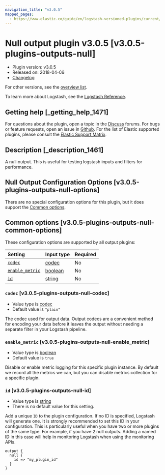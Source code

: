 ```yaml
---
navigation_title: "v3.0.5"
mapped_pages:
  - https://www.elastic.co/guide/en/logstash-versioned-plugins/current/v3.0.5-plugins-outputs-null.html
---
```


# Null output plugin v3.0.5 [v3.0.5-plugins-outputs-null]

* Plugin version: v3.0.5
* Released on: 2018-04-06
* [Changelog](https://github.com/logstash-plugins/logstash-output-null/blob/v3.0.5/CHANGELOG.md)

For other versions, see the [overview list](output-null-index.md).

To learn more about Logstash, see the [Logstash Reference](https://www.elastic.co/guide/en/logstash/current/index.html).

## Getting help [_getting_help_1471]

For questions about the plugin, open a topic in the [Discuss](http://discuss.elastic.co) forums. For bugs or feature requests, open an issue in [Github](https://github.com/logstash-plugins/logstash-output-null). For the list of Elastic supported plugins, please consult the [Elastic Support Matrix](https://www.elastic.co/support/matrix#matrix_logstash_plugins).

## Description [_description_1461]

A null output. This is useful for testing logstash inputs and filters for performance.

## Null Output Configuration Options [v3.0.5-plugins-outputs-null-options]

There are no special configuration options for this plugin, but it does support the [Common options](v3-0-5-plugins-outputs-null.md#v3.0.5-plugins-outputs-null-common-options).

## Common options [v3.0.5-plugins-outputs-null-common-options]

These configuration options are supported by all output plugins:

| Setting | Input type | Required |
| :- | :- | :- |
| [`codec`](v3-0-5-plugins-outputs-null.md#v3.0.5-plugins-outputs-null-codec) | [codec](/lsr/value-types.md#codec) | No |
| [`enable_metric`](v3-0-5-plugins-outputs-null.md#v3.0.5-plugins-outputs-null-enable_metric) | [boolean](/lsr/value-types.md#boolean) | No |
| [`id`](v3-0-5-plugins-outputs-null.md#v3.0.5-plugins-outputs-null-id) | [string](/lsr/value-types.md#string) | No |

### `codec` [v3.0.5-plugins-outputs-null-codec]

* Value type is [codec](/lsr/value-types.md#codec)
* Default value is `"plain"`

The codec used for output data. Output codecs are a convenient method for encoding your data before it leaves the output without needing a separate filter in your Logstash pipeline.

### `enable_metric` [v3.0.5-plugins-outputs-null-enable_metric]

* Value type is [boolean](/lsr/value-types.md#boolean)
* Default value is `true`

Disable or enable metric logging for this specific plugin instance. By default we record all the metrics we can, but you can disable metrics collection for a specific plugin.

### `id` [v3.0.5-plugins-outputs-null-id]

* Value type is [string](/lsr/value-types.md#string)
* There is no default value for this setting.

Add a unique `ID` to the plugin configuration. If no ID is specified, Logstash will generate one. It is strongly recommended to set this ID in your configuration. This is particularly useful when you have two or more plugins of the same type. For example, if you have 2 null outputs. Adding a named ID in this case will help in monitoring Logstash when using the monitoring APIs.

```
output {
  null {
    id => "my_plugin_id"
  }
}
```
